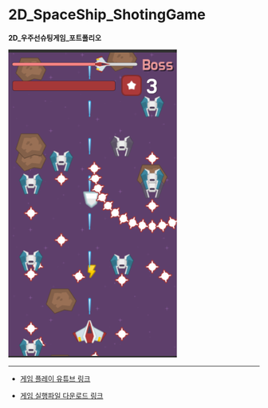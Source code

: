 # 2D_SpaceShip_ShotingGame
**2D_우주선슈팅게임_포트폴리오**

![X](https://github.com/LiNamYoon/2D_SpaceShip_ShotingGame/blob/master/screenshot.PNG?raw=true) 

* * *
- [게임 플레이 유튜브 링크](https://youtu.be/ITF34vCFlgk)

- [게임 실행파일 다운로드 링크](https://drive.google.com/file/d/0BzGm_WSvgeywRjVwRnZ3c3RLeGM/view?usp=sharing)
